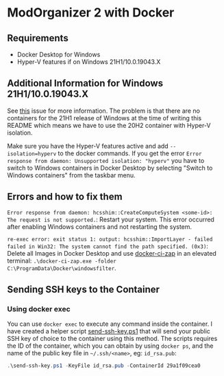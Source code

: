 # ModOrganizer 2 with Docker

## Requirements

- Docker Desktop for Windows
- Hyper-V features if on Windows 21H1/10.0.19043.X

## Additional Information for Windows 21H1/10.0.19043.X

See [this](https://github.com/microsoft/Windows-Containers/issues/117) issue for more information. The problem is that there are no containers for the 21H1 release of Windows at the time of writing this README which means we have to use the 20H2 container with Hyper-V isolation.

Make sure you have the Hyper-V features active and add `--isolation=hyperv` to the docker commands. If you get the error `Error response from daemon: Unsupported isolation: "hyperv"` you have to switch to Windows containers in Docker Desktop by selecting "Switch to Windows containers" from the taskbar menu.

## Errors and how to fix them

`Error response from daemon: hcsshim::CreateComputeSystem <some-id>: The request is not supported.`: Restart your system. This error occurred after enabling Windows containers and not restarting the system.

`re-exec error: exit status 1: output: hcsshim::ImportLayer - failed failed in Win32: The system cannot find the path specified. (0x3)`: Delete all Images in Docker Desktop and use [docker-ci-zap](https://github.com/moby/docker-ci-zap) in an elevated terminal: `.\docker-ci-zap.exe -folder C:\ProgramData\Docker\windowsfilter`.

## Sending SSH keys to the Container

### Using docker exec

You can use `docker exec` to execute any command inside the container. I have created a helper script [send-ssh-key.ps1](send-ssh-key.ps1) that will send your public SSH key of choice to the container using this method. The scripts requires the ID of the container, which you can obtain by using `docker ps`, and the name of the public key file in `~/.ssh/<name>`, eg: `id_rsa.pub`:

```powershell
.\send-ssh-key.ps1 -KeyFile id_rsa.pub -ContainerId 29a1f09cea0
```
